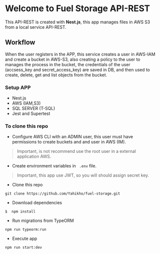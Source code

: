 # Welcome to Fuel Storage API-REST
This API-REST is created with **Nest.js**, this app manages files in AWS S3 from a local service API-REST.

## Workflow
When the user registers in the APP, this service creates a user in AWS-IAM and create a bucket in AWS-S3, also creating a policy to the user to manages the process in the bucket, the credentials of the user (accsess_key and secret_access_key) are saved in DB, and then used to create, delete, get and list objects from the bucket.  

### Setup APP

- Nest.js
- AWS (IAM,S3)
-  SQL SERVER (T-SQL)
-  Jest and Supertest

### To clone this repo
- Configure AWS CLI with an ADMIN user, this user must have permissions to create buckets and and user in AWS (IM).
> Important, is not recommend use the root user in a external application AWS.
- Create environment variables in `` .env`` file.
> Important, this app use JWT, so you will should assign secret key.
- Clone this repo
```
git clone https://github.com/Yahikho/fuel-storage.git
```
- Download dependencies 
```
$  npm install
```
- Run migrations from TypeORM
 ```
 npm run typeorm:run
``` 
- Execute app
```
npm run start:dev
```